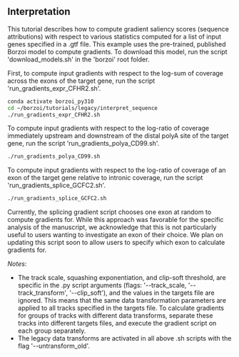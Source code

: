 ## Interpretation

This tutorial describes how to compute gradient saliency scores (sequence attributions) with respect to various statistics computed for a list of input genes specified in a .gtf file. This example uses the pre-trained, published Borzoi model to compute gradients. To download this model, run the script 'download_models.sh' in the 'borzoi' root folder.

First, to compute input gradients with respect to the log-sum of coverage across the exons of the target gene, run the script 'run_gradients_expr_CFHR2.sh'.
```sh
conda activate borzoi_py310
cd ~/borzoi/tutorials/legacy/interpret_sequence
./run_gradients_expr_CFHR2.sh
```

To compute input gradients with respect to the log-ratio of coverage immediately upstream and downstream of the distal polyA site of the target gene, run the script 'run_gradients_polya_CD99.sh'.
```sh
./run_gradients_polya_CD99.sh
```

To compute input gradients with respect to the log-ratio of coverage of an exon of the target gene relative to intronic coverage, run the script 'run_gradients_splice_GCFC2.sh'.
```sh
./run_gradients_splice_GCFC2.sh
```
Currently, the splicing gradient script chooses one exon at random to compute gradients for. While this approach was favorable for the specific analysis of the manuscript, we acknowledge that this is not particularly useful to users wanting to investigate an exon of their choice. We plan on updating this script soon to allow users to specify which exon to calculate gradients for.

*Notes*:
- The track scale, squashing exponentiation, and clip-soft threshold, are specific in the .py script arguments (flags: '--track_scale, '--track_transform', '--clip_soft'), and the values in the targets file are ignored. This means that the same data transformation parameters are applied to all tracks specified in the targets file. To calculate gradients for groups of tracks with different data transforms, separate these tracks into different targets files, and execute the gradient script on each group separately.
- The legacy data transforms are activated in all above .sh scripts with the flag '--untransform_old'.
